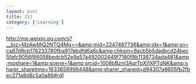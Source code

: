```yaml
---
layout: post
title: 211
category: ['Learning']
---
```


http://mp.weixin.qq.com/s?__biz=MzAwMjQ2NTQ4Mg==&amp;mid=2247487736&amp;idx=1&amp;sn=ca87d9cb176233780fba917ebdfd6a6c&amp;chksm=9acb5b5dadbcd24bec5fafc9056f66058bedcb52e9a57a492002449f7180f8b1138734ada481&amp;mpshare=1&amp;scene=1&amp;srcid=1008bBzni3AqrTpXi1XPTgNK&amp;sharer_sharetime=1633658998448&amp;sharer_shareid=d94307a8605fb2fbec271a8d8c5a0a86#rd]


